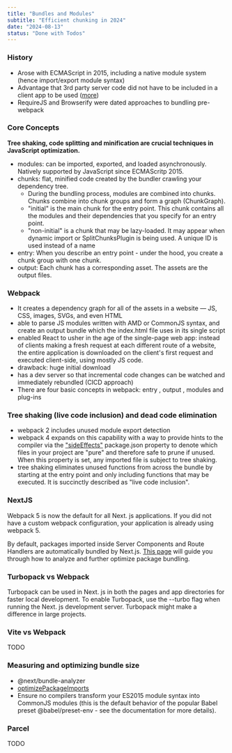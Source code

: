 ```yaml
---
title: "Bundles and Modules"
subtitle: "Efficient chunking in 2024"
date: "2024-08-13"
status: "Done with Todos"
---
```


### History

- Arose with ECMAScript in 2015, including a native module system (hence import/export module syntax)
- Advantage that 3rd party server code did not have to be included in a client app to be used ([more](https://8thlight.com/insights/a-history-of-javascript-modules-and-bundling-for-the-post-es6-developer))
- RequireJS and Browserify were dated approaches to bundling pre-webpack

### Core Concepts

**Tree shaking, code splitting and minification are crucial techniques in JavaScript optimization.**

- modules: can be imported, exported, and loaded asynchronously. Natively supported by JavaScript since ECMAScritp 2015.
- chunks: flat, minified code created by the bundler crawling your dependency tree.
  - During the bundling process, modules are combined into chunks. Chunks combine into chunk groups and form a graph (ChunkGraph).
  - "initial" is the main chunk for the entry point. This chunk contains all the modules and their dependencies that you specify for an entry point.
  - "non-initial" is a chunk that may be lazy-loaded. It may appear when dynamic import or SplitChunksPlugin is being used. A unique ID is used instead of a name
- entry: When you describe an entry point - under the hood, you create a chunk group with one chunk.
- output: Each chunk has a corresponding asset. The assets are the output files.

### Webpack

- It creates a dependency graph for all of the assets in a website — JS, CSS, images, SVGs, and even HTML
- able to parse JS modules written with AMD or CommonJS syntax, and create an output bundle which the index.html file uses in its single script
- enabled React to usher in the age of the single-page web app: instead of clients making a fresh request at each different route of a website, the entire application is downloaded on the client's first request and executed client-side, using mostly JS code.
- drawback: huge initial download
- has a dev server so that incremental code changes can be watched and immediately rebundled (CICD approach)
- There are four basic concepts in webpack: entry , output , modules and plug-ins

### Tree shaking (live code inclusion) and dead code elimination

- webpack 2 includes unused module export detection
- webpack 4 expands on this capability with a way to provide hints to the compiler via the ["sideEffects"](https://webpack.js.org/guides/tree-shaking/#mark-the-file-as-side-effect-free) package.json property to denote which files in your project are "pure" and therefore safe to prune if unused. When this property is set, any imported file is subject to tree shaking.
- tree shaking eliminates unused functions from across the bundle by starting at the entry point and only including functions that may be executed. It is succinctly described as "live code inclusion".

### NextJS

Webpack 5 is now the default for all Next. js applications. If you did not have a custom webpack configuration, your application is already using webpack 5.

By default, packages imported inside Server Components and Route Handlers are automatically bundled by Next.js. [This page](https://nextjs.org/docs/app/building-your-application/optimizing/package-bundling) will guide you through how to analyze and further optimize package bundling.

### Turbopack vs Webpack

Turbopack can be used in Next. js in both the pages and app directories for faster local development. To enable Turbopack, use the --turbo flag when running the Next. js development server. Turbopack might make a difference in large projects.

### Vite vs Webpack

TODO

### Measuring and optimizing bundle size

- @next/bundle-analyzer
- [optimizePackageImports](https://nextjs.org/docs/app/api-reference/next-config-js/optimizePackageImports)
- Ensure no compilers transform your ES2015 module syntax into CommonJS modules (this is the default behavior of the popular Babel preset @babel/preset-env - see the documentation for more details).

### Parcel

TODO
